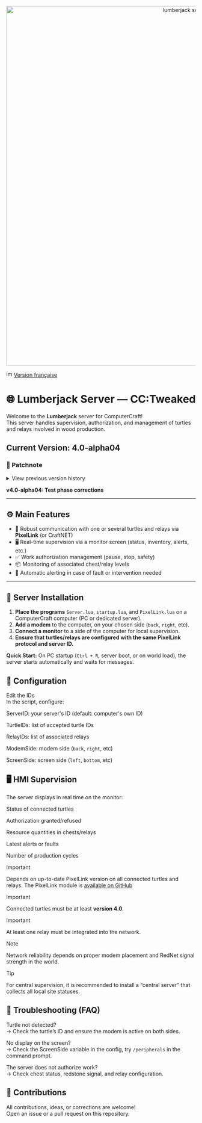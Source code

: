 <p align="center">
<img width="937" height="956" alt="lumberjack server" src="https://github.com/user-attachments/assets/5dc106d3-fa58-4c1d-983b-3d4ff9ed897d" />
</p>

<img width="16" height="16" alt="image" src="https://github.com/user-attachments/assets/ed9d7c93-42b9-4f00-a5ab-595a9fa1a3b3" /> [Version française](../../Serveur_Bucheron/README.md)

# 🌐 Lumberjack Server — CC:Tweaked

Welcome to the **Lumberjack** server for ComputerCraft!  
This server handles supervision, authorization, and management of turtles and relays involved in wood production.

## Current Version: 4.0-alpha04

### 📝 Patchnote
<details>
  
<summary>View previous version history</summary>
  
*1.0: Initial version of the lumberjack turtle server.  
Manages work authorization for the turtle: if it loses communication with the server, it stops working.  
Receives basic status frames from the turtle.*

*2.0: Integration of a chest relay PC conditioning the turtle's work authorization.*

*3.0: Addition of an HMI screen for turtle supervision.  
Work authorization is now managed via the chest relay server **AND** a redstone input in front of the HMI.*

*v4.0-alpha02: Integration of PixelLink.  
Program updated accordingly.*

*v4.0-alpha03: Test phase corrections*

</details>

**v4.0-alpha04: Test phase corrections**

---

## ⚙️ Main Features

- 🔗 Robust communication with one or several turtles and relays via **PixelLink** (or CraftNET)
- 🖥️ Real-time supervision via a monitor screen (status, inventory, alerts, etc.)
- ✅ Work authorization management (pause, stop, safety)
- 📦 Monitoring of associated chest/relay levels
- 🚨 Automatic alerting in case of fault or intervention needed

---

## 🚀 Server Installation

1. **Place the programs** `Server.lua`, `startup.lua`, and `PixelLink.lua` on a ComputerCraft computer (PC or dedicated server).
2. **Add a modem** to the computer, on your chosen side (`back`, `right`, etc).
3. **Connect a monitor** to a side of the computer for local supervision.
4. **Ensure that turtles/relays are configured with the same PixelLink protocol and server ID.**

**Quick Start:** On PC startup (`Ctrl + R`, server boot, or on world load), the server starts automatically and waits for messages.

## 📡 Configuration
Edit the IDs  
In the script, configure:

ServerID: your server's ID (default: computer's own ID)

TurtleIDs: list of accepted turtle IDs

RelayIDs: list of associated relays

ModemSide: modem side (`back`, `right`, etc)

ScreenSide: screen side (`left`, `bottom`, etc)

## 🖥️ HMI Supervision
The server displays in real time on the monitor:

Status of connected turtles

Authorization granted/refused

Resource quantities in chests/relays

Latest alerts or faults

Number of production cycles

> [!IMPORTANT]
> Depends on up-to-date PixelLink version on all connected turtles and relays.
> The PixelLink module is [available on GitHub](https://github.com/ValDin08/ComputerCraft_Reseau/tree/main/English/PixelLink)

> [!IMPORTANT]
> Connected turtles must be at least **version 4.0**.

> [!IMPORTANT]
> At least one relay must be integrated into the network.

> [!NOTE]
> Network reliability depends on proper modem placement and RedNet signal strength in the world.

> [!TIP]
> For central supervision, it is recommended to install a “central server” that collects all local site statuses.

## 🔧 Troubleshooting (FAQ)
Turtle not detected?  
→ Check the turtle’s ID and ensure the modem is active on both sides.

No display on the screen?  
→ Check the ScreenSide variable in the config, try `/peripherals` in the command prompt.

The server does not authorize work?  
→ Check chest status, redstone signal, and relay configuration.

## 🤝 Contributions
All contributions, ideas, or corrections are welcome!  
Open an issue or a pull request on this repository.
